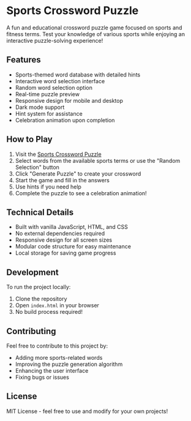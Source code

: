 # Sports Crossword Puzzle

A fun and educational crossword puzzle game focused on sports and fitness terms. Test your knowledge of various sports while enjoying an interactive puzzle-solving experience!

## Features

- Sports-themed word database with detailed hints
- Interactive word selection interface
- Random word selection option
- Real-time puzzle preview
- Responsive design for mobile and desktop
- Dark mode support
- Hint system for assistance
- Celebration animation upon completion

## How to Play

1. Visit the [Sports Crossword Puzzle](https://feynmanxie.github.io/crossword-puzzle/)
2. Select words from the available sports terms or use the "Random Selection" button
3. Click "Generate Puzzle" to create your crossword
4. Start the game and fill in the answers
5. Use hints if you need help
6. Complete the puzzle to see a celebration animation!

## Technical Details

- Built with vanilla JavaScript, HTML, and CSS
- No external dependencies required
- Responsive design for all screen sizes
- Modular code structure for easy maintenance
- Local storage for saving game progress

## Development

To run the project locally:

1. Clone the repository
2. Open `index.html` in your browser
3. No build process required!

## Contributing

Feel free to contribute to this project by:
- Adding more sports-related words
- Improving the puzzle generation algorithm
- Enhancing the user interface
- Fixing bugs or issues

## License

MIT License - feel free to use and modify for your own projects! 